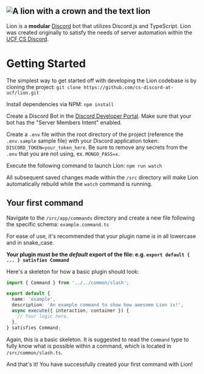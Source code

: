 ## ![A lion with a crown and the text lion](https://i.imgur.com/AX8My57.png)

Lion is a **modular** [Discord](https://discordapp.com/) bot that utilizes Discord.js and TypeScript. Lion was created originally to satisfy the needs of server automation within the [UCF CS Discord](https://discord.gg/KXdcdxZPTV).

# Getting Started

The simplest way to get started off with developing the Lion codebase is by cloning the project:
`git clone https://github.com/cs-discord-at-ucf/lion.git`

Install dependencies via NPM:
`npm install`

Create a Discord Bot in the [Discord Developer Portal](https://discord.com/developers/applications). Make sure that your bot has the "Server Members Intent" enabled.

Create a `.env` file within the root directory of the project (reference the `.env.sample` sample file) with your Discord application token:
`DISCORD_TOKEN=your_token_here`. Be sure to remove any secrets from the `.env` that you are not using, ex. `MONGO_PASS=x`.

Execute the following command to launch Lion:
`npm run watch`

All subsequent saved changes made within the `/src` directory will make Lion automatically rebuild while the `watch` command is running.

## Your first command

Navigate to the `/src/app/commands` directory and create a new file following the specific schema:
`example.command.ts`

For ease of use, it's recommended that your plugin name is in all lowercase and in snake_case.

**Your plugin must be the _default_ export of the file: e.g. `export default { ... } satisfies Command`**

Here's a skeleton for how a basic plugin should look:

```typescript
import { Command } from '../../common/slash';

export default {
  name: 'example',
  description: 'An example command to show how awesome Lion is!',
  async execute({ interaction, container }) {
    // Your logic here.
  },
} satisfies Command;
```

Again, this is a basic skeleton. It is suggested to read the `Command` type to fully know what is possible within a command, which is located in `/src/common/slash.ts`.

And that's it! You have successfully created your first command with Lion!
